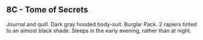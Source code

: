 ## 8C - Tome of Secrets 

Journal and quill. Dark gray hooded body-suit. Burglar Pack. 2 rapiers tinted to an almost black shade. Sleeps in the early evening, rather than at night.

  